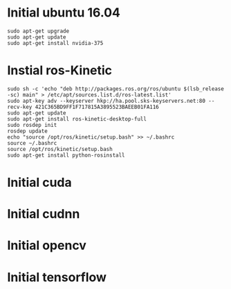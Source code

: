 # Initial ubuntu 16.04
	sudo apt-get upgrade
	sudo apt-get update
	sudo apt-get install nvidia-375

# Instial ros-Kinetic
	sudo sh -c 'echo "deb http://packages.ros.org/ros/ubuntu $(lsb_release -sc) main" > /etc/apt/sources.list.d/ros-latest.list'
	sudo apt-key adv --keyserver hkp://ha.pool.sks-keyservers.net:80 --recv-key 421C365BD9FF1F717815A3895523BAEEB01FA116
	sudo apt-get update
	sudo apt-get install ros-kinetic-desktop-full
	sudo rosdep init
	rosdep update
	echo "source /opt/ros/kinetic/setup.bash" >> ~/.bashrc
	source ~/.bashrc
	source /opt/ros/kinetic/setup.bash
	sudo apt-get install python-rosinstall
# Initial cuda
# Initial cudnn
# Initial opencv
# Initial tensorflow

